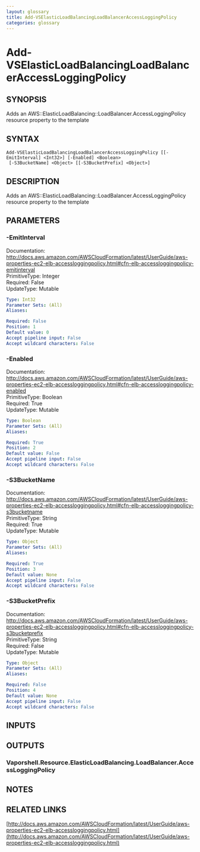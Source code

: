 ```yaml
---
layout: glossary
title: Add-VSElasticLoadBalancingLoadBalancerAccessLoggingPolicy
categories: glossary
---
```


# Add-VSElasticLoadBalancingLoadBalancerAccessLoggingPolicy

## SYNOPSIS
Adds an AWS::ElasticLoadBalancing::LoadBalancer.AccessLoggingPolicy resource property to the template

## SYNTAX

```
Add-VSElasticLoadBalancingLoadBalancerAccessLoggingPolicy [[-EmitInterval] <Int32>] [-Enabled] <Boolean>
 [-S3BucketName] <Object> [[-S3BucketPrefix] <Object>]
```

## DESCRIPTION
Adds an AWS::ElasticLoadBalancing::LoadBalancer.AccessLoggingPolicy resource property to the template

## PARAMETERS

### -EmitInterval
Documentation: http://docs.aws.amazon.com/AWSCloudFormation/latest/UserGuide/aws-properties-ec2-elb-accessloggingpolicy.html#cfn-elb-accessloggingpolicy-emitinterval    
PrimitiveType: Integer    
Required: False    
UpdateType: Mutable

```yaml
Type: Int32
Parameter Sets: (All)
Aliases: 

Required: False
Position: 1
Default value: 0
Accept pipeline input: False
Accept wildcard characters: False
```

### -Enabled
Documentation: http://docs.aws.amazon.com/AWSCloudFormation/latest/UserGuide/aws-properties-ec2-elb-accessloggingpolicy.html#cfn-elb-accessloggingpolicy-enabled    
PrimitiveType: Boolean    
Required: True    
UpdateType: Mutable

```yaml
Type: Boolean
Parameter Sets: (All)
Aliases: 

Required: True
Position: 2
Default value: False
Accept pipeline input: False
Accept wildcard characters: False
```

### -S3BucketName
Documentation: http://docs.aws.amazon.com/AWSCloudFormation/latest/UserGuide/aws-properties-ec2-elb-accessloggingpolicy.html#cfn-elb-accessloggingpolicy-s3bucketname    
PrimitiveType: String    
Required: True    
UpdateType: Mutable

```yaml
Type: Object
Parameter Sets: (All)
Aliases: 

Required: True
Position: 3
Default value: None
Accept pipeline input: False
Accept wildcard characters: False
```

### -S3BucketPrefix
Documentation: http://docs.aws.amazon.com/AWSCloudFormation/latest/UserGuide/aws-properties-ec2-elb-accessloggingpolicy.html#cfn-elb-accessloggingpolicy-s3bucketprefix    
PrimitiveType: String    
Required: False    
UpdateType: Mutable

```yaml
Type: Object
Parameter Sets: (All)
Aliases: 

Required: False
Position: 4
Default value: None
Accept pipeline input: False
Accept wildcard characters: False
```

## INPUTS

## OUTPUTS

### Vaporshell.Resource.ElasticLoadBalancing.LoadBalancer.AccessLoggingPolicy

## NOTES

## RELATED LINKS

[http://docs.aws.amazon.com/AWSCloudFormation/latest/UserGuide/aws-properties-ec2-elb-accessloggingpolicy.html](http://docs.aws.amazon.com/AWSCloudFormation/latest/UserGuide/aws-properties-ec2-elb-accessloggingpolicy.html)

